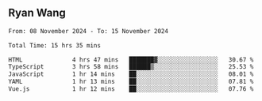 ## Ryan Wang

<!--START_SECTION:waka-->

```txt
From: 08 November 2024 - To: 15 November 2024

Total Time: 15 hrs 35 mins

HTML              4 hrs 47 mins   ███████▓░░░░░░░░░░░░░░░░░   30.67 %
TypeScript        3 hrs 58 mins   ██████▒░░░░░░░░░░░░░░░░░░   25.53 %
JavaScript        1 hr 14 mins    ██░░░░░░░░░░░░░░░░░░░░░░░   08.01 %
YAML              1 hr 13 mins    ██░░░░░░░░░░░░░░░░░░░░░░░   07.81 %
Vue.js            1 hr 12 mins    ██░░░░░░░░░░░░░░░░░░░░░░░   07.76 %
```

<!--END_SECTION:waka-->
